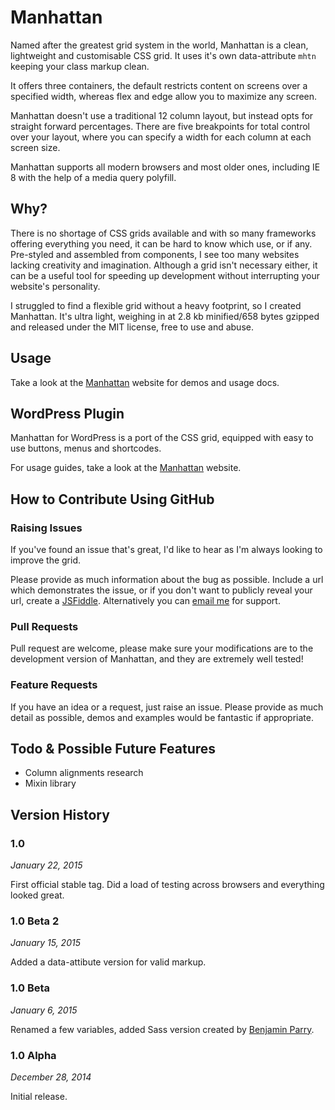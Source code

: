 # Manhattan

Named after the greatest grid system in the world, Manhattan is a clean, lightweight and customisable CSS grid. It uses it's own data-attribute `mhtn` keeping your class markup clean.

It offers three containers, the default restricts content on screens over a specified width, whereas flex and edge allow you to maximize any screen.

Manhattan doesn't use a traditional 12 column layout, but instead opts for straight forward percentages. There are five breakpoints for total control over your layout, where you can specify a width for each column at each screen size.

Manhattan supports all modern browsers and most older ones, including IE 8 with the help of a media query polyfill.


## Why?

There is no shortage of CSS grids available and with so many frameworks offering everything you need, it can be hard to know which use, or if any. Pre-styled and assembled from components, I see too many websites lacking creativity and imagination. Although a grid isn't necessary either, it can be a useful tool for speeding up development without interrupting your website's personality.

I struggled to find a flexible grid without a heavy footprint, so I created Manhattan. It's ultra light, weighing in at 2.8 kb minified/658 bytes gzipped and released under the MIT license, free to use and abuse.


## Usage

Take a look at the [Manhattan](http://www.adchsm.me/manhattan/) website for demos and usage docs.


## WordPress Plugin

Manhattan for WordPress is a port of the CSS grid, equipped with easy to use buttons, menus and shortcodes.

For usage guides, take a look at the [Manhattan](http://www.adchsm.me/manhattan/wordpress/) website.


## How to Contribute Using GitHub

### Raising Issues

If you've found an issue that's great, I'd like to hear as I'm always looking to improve the grid.

Please provide as much information about the bug as possible. Include a url which demonstrates the issue, or if you don't want to publicly reveal your url, create a [JSFiddle](http://jsfiddle.net/). Alternatively you can [email me](mailto:adam@adchsm.me) for support.

### Pull Requests

Pull request are welcome, please make sure your modifications are to the development version of Manhattan, and they are extremely well tested!

### Feature Requests

If you have an idea or a request, just raise an issue. Please provide as much detail as possible, demos and examples would be fantastic if appropriate.


## Todo & Possible Future Features

* Column alignments research
* Mixin library


## Version History

### 1.0
*January 22, 2015*

First official stable tag. Did a load of testing across browsers and everything looked great.

### 1.0 Beta 2
*January 15, 2015*

Added a data-attibute version for valid markup.

### 1.0 Beta
*January 6, 2015*

Renamed a few variables, added Sass version created by [Benjamin Parry](https://github.com/benjaminparry).

### 1.0 Alpha
*December 28, 2014*

Initial release.
